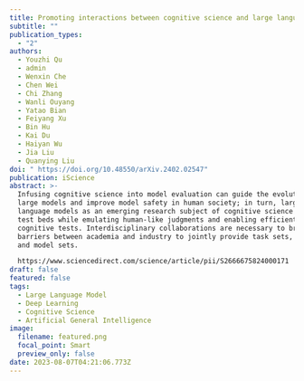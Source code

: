 ```yaml
---
title: Promoting interactions between cognitive science and large language models
subtitle: ""
publication_types:
  - "2"
authors:
  - Youzhi Qu
  - admin
  - Wenxin Che
  - Chen Wei
  - Chi Zhang
  - Wanli Ouyang
  - Yatao Bian
  - Feiyang Xu
  - Bin Hu
  - Kai Du
  - Haiyan Wu
  - Jia Liu
  - Quanying Liu
doi: " https://doi.org/10.48550/arXiv.2402.02547"
publication: iScience
abstract: >-
  Infusing cognitive science into model evaluation can guide the evolution of
  large models and improve model safety in human society; in turn, large
  language models as an emerging research subject of cognitive science offer
  test beds while emulating human-like judgments and enabling efficient
  cognitive tests. Interdisciplinary collaborations are necessary to break down
  barriers between academia and industry to jointly provide task sets, datasets,
  and model sets.

  https://www.sciencedirect.com/science/article/pii/S2666675824000171
draft: false
featured: false
tags:
  - Large Language Model
  - Deep Learning
  - Cognitive Science
  - Artificial General Intelligence
image:
  filename: featured.png
  focal_point: Smart
  preview_only: false
date: 2023-08-07T04:21:06.773Z
---
```

